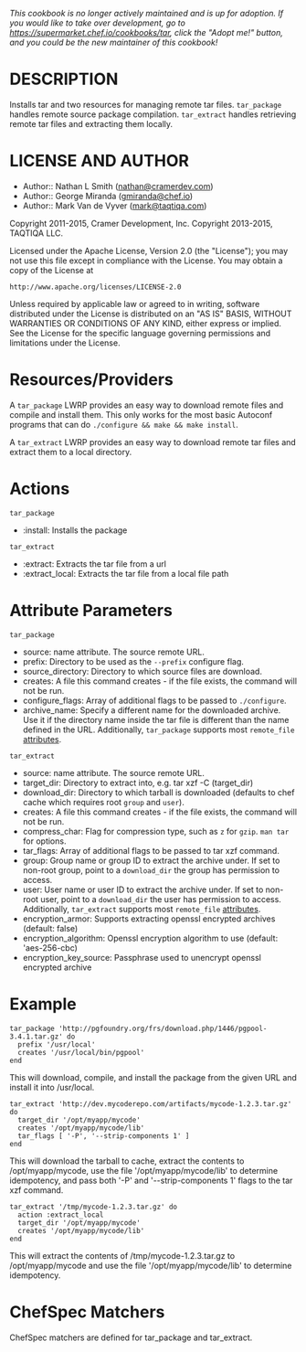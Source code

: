 *This cookbook is no longer actively maintained and is up for adoption. If you
would like to take over development, go to https://supermarket.chef.io/cookbooks/tar,
click the "Adopt me!" button, and you could be the new maintainer of this cookbook!*

DESCRIPTION
===========

Installs tar and two resources for managing remote tar files.
`tar_package` handles remote source package compilation.
`tar_extract` handles retrieving remote tar files and extracting
them locally.

LICENSE AND AUTHOR
==================

- Author:: Nathan L Smith (<nathan@cramerdev.com>)
- Author:: George Miranda (<gmiranda@chef.io>)
- Author:: Mark Van de Vyver (<mark@taqtiqa.com>)

Copyright 2011-2015, Cramer Development, Inc.
Copyright 2013-2015, TAQTIQA LLC.

Licensed under the Apache License, Version 2.0 (the "License");
you may not use this file except in compliance with the License.
You may obtain a copy of the License at

    http://www.apache.org/licenses/LICENSE-2.0

Unless required by applicable law or agreed to in writing, software
distributed under the License is distributed on an "AS IS" BASIS,
WITHOUT WARRANTIES OR CONDITIONS OF ANY KIND, either express or implied.
See the License for the specific language governing permissions and
limitations under the License.

Resources/Providers
===================

A `tar_package` LWRP provides an easy way to download remote files and compile and install them.  This only works for the most basic Autoconf programs that can do `./configure && make && make install`.

A `tar_extract` LWRP provides an easy way to download remote tar files and extract them to a local directory.

# Actions

`tar_package`
- :install: Installs the package

`tar_extract`
- :extract: Extracts the tar file from a url
- :extract_local: Extracts the tar file from a local file path

# Attribute Parameters

`tar_package`

- source: name attribute. The source remote URL.
- prefix: Directory to be used as the `--prefix` configure flag.
- source\_directory: Directory to which source files are download.
- creates: A file this command creates - if the file exists, the command will not be run.
- configure\_flags: Array of additional flags to be passed to `./configure`.
- archive\_name: Specify a different name for the downloaded archive. Use it if the directory name inside the tar file is different than the name defined in the URL.
Additionally, `tar_package` supports most `remote_file` [attributes](https://docs.chef.io/chef/resources.html#remote-file).

`tar_extract`

- source: name attribute. The source remote URL.
- target\_dir: Directory to extract into, e.g. tar xzf -C (target_dir)
- download\_dir: Directory to which tarball is downloaded (defaults to chef cache which requires root `group` and `user`).
- creates: A file this command creates - if the file exists, the command will not be run.
- compress_char: Flag for compression type, such as `z` for `gzip`.  `man tar` for options.
- tar\_flags: Array of additional flags to be passed to tar xzf command.
- group: Group name or group ID to extract the archive under. If set to non-root group, point to a `download_dir` the group has permission to access.
- user: User name or user ID to extract the archive under. If set to non-root user, point to a `download_dir` the user has permission to access.
Additionally, `tar_extract` supports most `remote_file` [attributes](https://docs.chef.io/chef/resources.html#remote-file).
- encryption_armor: Supports extracting openssl encrypted archives (default: false)
- encryption_algorithm: Openssl encryption algorithm to use (default: 'aes-256-cbc)
- encryption_key_source: Passphrase used to unencrypt openssl encrypted archive


# Example

    tar_package 'http://pgfoundry.org/frs/download.php/1446/pgpool-3.4.1.tar.gz' do
      prefix '/usr/local'
      creates '/usr/local/bin/pgpool'
    end

This will download, compile, and install the package from the given URL and install it into /usr/local.

    tar_extract 'http://dev.mycoderepo.com/artifacts/mycode-1.2.3.tar.gz' do
      target_dir '/opt/myapp/mycode'
      creates '/opt/myapp/mycode/lib'
      tar_flags [ '-P', '--strip-components 1' ]
    end

This will download the tarball to cache, extract the contents to /opt/myapp/mycode, use the file '/opt/myapp/mycode/lib' to determine idempotency, and pass both '-P' and '--strip-components 1' flags to the tar xzf command.

    tar_extract '/tmp/mycode-1.2.3.tar.gz' do
      action :extract_local
      target_dir '/opt/myapp/mycode'
      creates '/opt/myapp/mycode/lib'
    end

This will extract the contents of /tmp/mycode-1.2.3.tar.gz to /opt/myapp/mycode and use the file '/opt/myapp/mycode/lib' to determine idempotency.

# ChefSpec Matchers

ChefSpec matchers are defined for tar_package and tar_extract.
